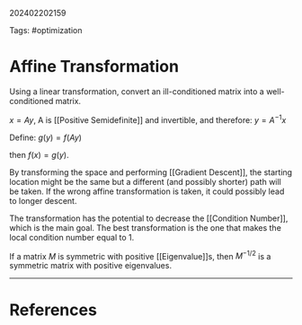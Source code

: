 202402202159

Tags: #optimization 

# Affine Transformation
Using a linear transformation, convert an ill-conditioned matrix into a well-conditioned matrix.

$x = Ay$, 
A is [[Positive Semidefinite]] and invertible, and therefore:
$y = A^{-1}x$

Define:
$g(y) = f(Ay)$

then $f(x) = g(y)$.


By transforming the space and performing [[Gradient Descent]], the starting location might be the same but a different (and possibly shorter) path will be taken.  If the wrong affine transformation is taken, it could possibly lead to longer descent.

The transformation has the potential to decrease the [[Condition Number]], which is the main goal.  The best transformation is the one that makes the local condition number equal to 1.

If a matrix $M$ is symmetric with positive [[Eigenvalue]]s, then $M^{-1/2}$ is a symmetric matrix with positive eigenvalues.

---
# References

